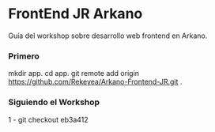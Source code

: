 # FrontEnd JR Arkano

Guía del workshop sobre desarrollo web frontend en Arkano.

### Primero

mkdir app.
cd app.
git remote add origin https://github.com/Rekeyea/Arkano-Frontend-JR.git .


### Siguiendo el Workshop

1 - git checkout eb3a412



